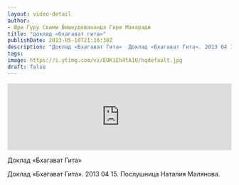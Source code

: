 ```yaml
---
layout: video-detail
author:
- Шри Гуру Свами Вишнудевананда Гири Махарадж
title: "доклад «бхагават гита»"
publishDate: 2013-05-10T21:16:30Z
description: "Доклад «Бхагават Гита»  Доклад «Бхагават Гита». 2013 04 15. Послушница Наталия Малянова."
tags: 
image: https://i.ytimg.com/vi/EUK1Eh4tA1U/hqdefault.jpg
draft: false
---
```


<iframe width="100%" src="https://www.youtube.com/embed/EUK1Eh4tA1U" frameborder="0" allowfullscreen=""></iframe> 

 Доклад «Бхагават Гита»

 Доклад «Бхагават Гита». 2013 04 15\. Послушница Наталия Малянова.   

 